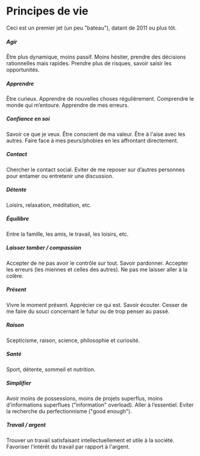 # Principes de vie

Ceci est un premier jet (un peu "bateau"), datant de 2011 ou plus tôt.

##### Agir

Être plus dynamique, moins passif. Moins hésiter, prendre des décisions rationnelles mais rapides. Prendre plus de risques, savoir saisir les opportunités.

##### Apprendre

Être curieux. Apprendre de nouvelles choses régulièrement. Comprendre le monde qui m’entoure. Apprendre de mes erreurs.

##### Confiance en soi

Savoir ce que je veux. Être conscient de ma valeur. Être à l'aise avec les autres. Faire face à mes peurs/phobies en les affrontant directement.

##### Contact

Chercher le contact social. Eviter de me reposer sur d’autres personnes pour entamer ou entretenir une discussion.

##### Détente

Loisirs, relaxation, méditation, etc.

##### Équilibre

Entre la famille, les amis, le travail, les loisirs, etc.

##### Laisser tomber / compassion

Accepter de ne pas avoir le contrôle sur tout. Savoir pardonner. Accepter les erreurs (les miennes et celles des autres). Ne pas me laisser aller à la colère.

##### Présent

Vivre le moment présent. Apprécier ce qui est. Savoir écouter. Cesser de me faire du souci concernant le futur ou de trop penser au passé.

##### Raison

Scepticisme, raison, science, philosophie et curiosité.

##### Santé

Sport, détente, sommeil et nutrition.

##### Simplifier

Avoir moins de possessions, moins de projets superflus, moins d'informations superflues ("information" overload). Aller à l’essentiel. Eviter la recherche du perfectionnisme ("good enough").

##### Travail / argent

Trouver un travail satisfaisant intellectuellement et utile à la société. Favoriser l'intérêt du travail par rapport à l'argent.
